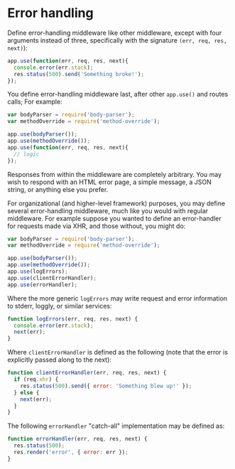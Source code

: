 # Error handling

Define error-handling middleware like other middleware,
except with four arguments instead of three, specifically with the signature
`(err, req, res, next)`):

```js
app.use(function(err, req, res, next){
  console.error(err.stack);
  res.status(500).send('Something broke!');
});
```

You define error-handling middleware last, after other `app.use()` and routes calls;
For example:

```js
var bodyParser = require('body-parser');
var methodOverride = require('method-override');

app.use(bodyParser());
app.use(methodOverride());
app.use(function(err, req, res, next){
  // logic
});
```

Responses from within the middleware are completely arbitrary. You may
wish to respond with an HTML error page, a simple message, a JSON string,
or anything else you prefer.

For organizational (and higher-level framework) purposes, you may define
several error-handling middleware, much like you would with
regular middleware. For example suppose you wanted to define an error-handler
for requests made via XHR, and those without, you might do:

```js
var bodyParser = require('body-parser');
var methodOverride = require('method-override');

app.use(bodyParser());
app.use(methodOverride());
app.use(logErrors);
app.use(clientErrorHandler);
app.use(errorHandler);
```

Where the more generic `logErrors` may write request and
error information to stderr, loggly, or similar services:

```js
function logErrors(err, req, res, next) {
  console.error(err.stack);
  next(err);
}
```

Where `clientErrorHandler` is defined as the following (note
that the error is explicitly passed along to the next):

```js
function clientErrorHandler(err, req, res, next) {
  if (req.xhr) {
    res.status(500).send({ error: 'Something blew up!' });
  } else {
    next(err);
  }
}
```

The following `errorHandler` "catch-all" implementation may be defined as:

```js
function errorHandler(err, req, res, next) {
  res.status(500);
  res.render('error', { error: err });
}
```
